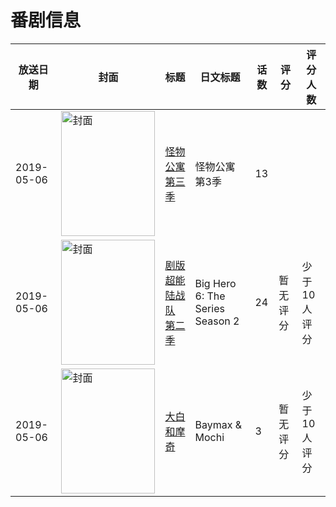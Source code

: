 # 番剧信息

|放送日期|封面|标题|日文标题|话数|评分|评分人数|
|---|---|---|---|---|---|---|
|2019-05-06|<img src="//lain.bgm.tv/pic/cover/c/a6/3a/306250_V588p.jpg" alt="封面" style="width:150px;height:200px;object-fit:cover;">|[怪物公寓 第三季](https://bangumi.tv/subject/306250)|怪物公寓 第3季|13|||
|2019-05-06|<img src="//lain.bgm.tv/pic/cover/c/e5/8f/399379_9K258.jpg" alt="封面" style="width:150px;height:200px;object-fit:cover;">|[剧版超能陆战队 第二季](https://bangumi.tv/subject/399379)|Big Hero 6: The Series Season 2|24|暂无评分|少于10人评分|
|2019-05-06|<img src="//lain.bgm.tv/pic/cover/c/e1/e8/410821_98999.jpg" alt="封面" style="width:150px;height:200px;object-fit:cover;">|[大白和摩奇](https://bangumi.tv/subject/410821)|Baymax & Mochi|3|暂无评分|少于10人评分|
